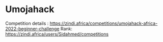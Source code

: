 # Umojahack
Competition details : https://zindi.africa/competitions/umojahack-africa-2022-beginner-challenge
Rank: https://zindi.africa/users/Sidahmed/competitions
